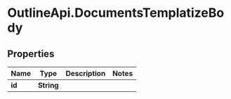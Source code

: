 # OutlineApi.DocumentsTemplatizeBody

## Properties
Name | Type | Description | Notes
------------ | ------------- | ------------- | -------------
**id** | **String** |  | 
